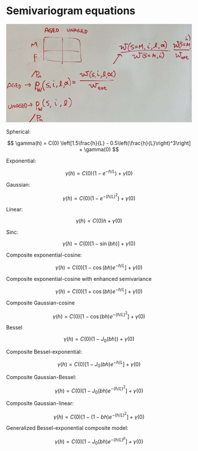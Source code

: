# Semivariogram equations

![ text ](../images/example_indexing.jpg)

Spherical:

$$
\gamma(h) = C(0) \left[1.5\frac{h}{L} - 0.5\left(\frac{h}{L}\right)^3\right] + \gamma(0)
$$

Exponential:

$$
\gamma(h) = C(0) (1-e^{-h/L}) + \gamma(0)
$$

Gaussian:

$$
\gamma(h) = C(0) (1-e^{-(h/L)^2}) + \gamma(0)
$$

Linear:

$$
\gamma(h) = C(0) h + \gamma(0)
$$

Sinc:

$$
\gamma(h) = C(0) \left[1-\sin(bh)\right] + \gamma(0)
$$

Composite exponential-cosine:

$$
\gamma(h) = C(0) \left[1 - \cos(b h) e^{-h/L} \right] + \gamma(0)
$$

Composite exponential-cosine with enhanced semivariance

$$
\gamma(h) = C(0) \left[1 +  \cos(b h)e^{-h/L}\right] + \gamma(0)
$$

Composite Gaussian-cosine 

$$
\gamma(h) = C(0) \left[1- \cos(b h)e^{-(h/L)^2}\right] + \gamma(0)
$$

Bessel

$$
\gamma(h) = C(0) \left( 1 - J_0(bh)\right) + \gamma(0)
$$

Composite Bessel-exponential:

$$
\gamma(h) = C(0) \left[1- J_0(b h)e^{-h/L}\right] + \gamma(0)
$$

Composite Gaussian-Bessel:

$$
\gamma(h) = C(0) \left[1- J_0(b h)e^{-(h/L)^2}\right] + \gamma(0)
$$

Composite Gaussian-linear:

$$
\gamma(h) = C(0) \left[1- (1- b h) e^{-(h/L)^2}\right] + \gamma(0)
$$

Generalized Bessel-exponential composite model:

$$
\gamma(h) = C(0) \left[1 - J_0(bh)e^{-(h/L)^p}\right] + \gamma(0)
$$
